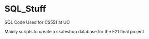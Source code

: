 # SQL_Stuff
SQL Code Used for CS551 at UO


Mainly scripts to create a skateshop database for the F21 final project
